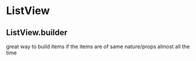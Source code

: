 # ListView

## ListView.builder

great way to build items if the items are of same nature/props almost all the time